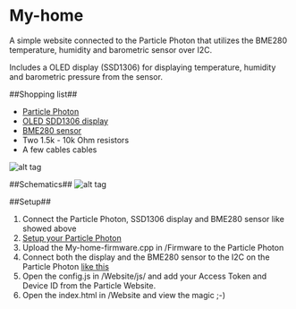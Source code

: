 # My-home #
A simple website connected to the Particle Photon that utilizes the BME280 temperature, humidity and barometric sensor over I2C. 

Includes a OLED display (SSD1306) for displaying temperature, humidity and barometric pressure from the sensor.


##Shopping list##
* [Particle Photon](https://store.particle.io/collections/photon)
* [OLED SDD1306 display](https://www.adafruit.com/products/938)
* [BME280 sensor](https://www.adafruit.com/products/2652)
* Two 1.5k - 10k Ohm resistors
* A few cables cables


![alt tag](https://github.com/sandtorv/My-home/blob/master/Images/Overview.png "How it looks")

##Schematics##
![alt tag](https://github.com/sandtorv/My-home/blob/master/Images/schematics.png "How it looks")

##Setup##
1. Connect the Particle Photon, SSD1306 display and BME280 sensor like showed above
2. [Setup your Particle Photon](https://docs.particle.io/guide/getting-started/intro/)
3. Upload the My-home-firmware.cpp in /Firmware to the Particle Photon
4. Connect both the display and the BME280 sensor to the I2C on the Particle Photon [like this](https://docs.particle.io/reference/firmware/photon/#wire-i2c-)
5. Open the config.js in /Website/js/ and add your Access Token and Device ID from the Particle Website.
6. Open the index.html in /Website and view the magic ;-)